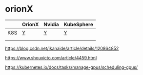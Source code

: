 # orionX



|      | OrionX                                                       | Nvidia                                                       | KubeSphere                                            |
| ---- | ------------------------------------------------------------ | ------------------------------------------------------------ | ----------------------------------------------------- |
| K8S  | [Y](https://virtaitech.com/development/index?doc=4r4gnqv5j9qgw70njj2a2jnzma) | [Y](https://developer.nvidia.com/zh-cn/blog/autoscaling-nvidia-riva-deployment-with-kubernetes-for-speech-ai-in-production/) | [Y](https://www.kubesphere.io/zh/blogs/gpu-operator/) |
|      |                                                              |                                                              |                                                       |
|      |                                                              |                                                              |                                                       |



https://blog.csdn.net/ikanaide/article/details/120864852

https://www.shouxicto.com/article/4459.html

https://kubernetes.io/docs/tasks/manage-gpus/scheduling-gpus/